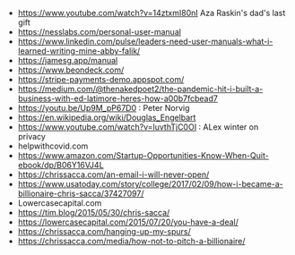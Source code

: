 - https://www.youtube.com/watch?v=14ztxmI80nI Aza Raskin's dad's last gift
- https://nesslabs.com/personal-user-manual
- https://www.linkedin.com/pulse/leaders-need-user-manuals-what-i-learned-writing-mine-abby-falik/
- https://jamesg.app/manual
- https://www.beondeck.com/
- https://stripe-payments-demo.appspot.com/
- https://medium.com/@thenakedpoet2/the-pandemic-hit-i-built-a-business-with-ed-latimore-heres-how-a00b7fcbead7
- https://youtu.be/Up9M_pP67D0 : Peter Norvig
- https://en.wikipedia.org/wiki/Douglas_Engelbart
- https://www.youtube.com/watch?v=luvthTjC0OI : ALex winter on privacy
- helpwithcovid.com
- https://www.amazon.com/Startup-Opportunities-Know-When-Quit-ebook/dp/B06Y16VJ4L
- https://chrissacca.com/an-email-i-will-never-open/
- https://www.usatoday.com/story/college/2017/02/09/how-i-became-a-billionaire-chris-sacca/37427097/
- Lowercasecapital.com  
- https://tim.blog/2015/05/30/chris-sacca/
- https://lowercasecapital.com/2015/07/20/you-have-a-deal/
- https://chrissacca.com/hanging-up-my-spurs/
- https://chrissacca.com/media/how-not-to-pitch-a-billionaire/
